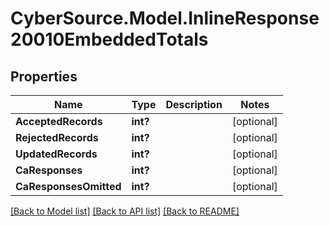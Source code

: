 # CyberSource.Model.InlineResponse20010EmbeddedTotals
## Properties

Name | Type | Description | Notes
------------ | ------------- | ------------- | -------------
**AcceptedRecords** | **int?** |  | [optional] 
**RejectedRecords** | **int?** |  | [optional] 
**UpdatedRecords** | **int?** |  | [optional] 
**CaResponses** | **int?** |  | [optional] 
**CaResponsesOmitted** | **int?** |  | [optional] 

[[Back to Model list]](../README.md#documentation-for-models) [[Back to API list]](../README.md#documentation-for-api-endpoints) [[Back to README]](../README.md)

